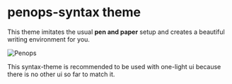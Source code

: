 # penops-syntax theme

This theme imitates the usual **pen and paper** setup and creates a beautiful writing environment for you.

![Penops](https://lh3.googleusercontent.com/AAM3mjQ-eEAv_CIo4kGT5x3hSnrVTnQRkPSZHpProoY=w708-h335-no)

This syntax-theme is recommended to be used with one-light ui because there is no other ui so far to match it.
